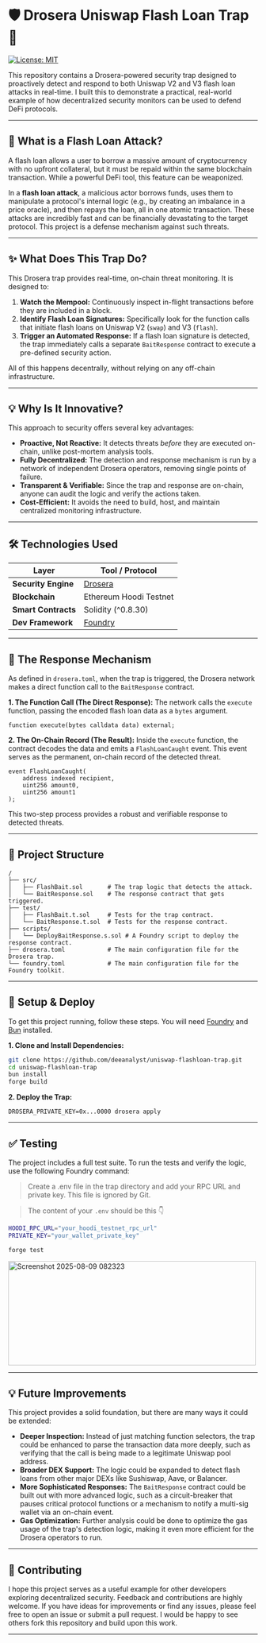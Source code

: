 # 🛡️ Drosera Uniswap Flash Loan Trap 🎣

[![License: MIT](https://img.shields.io/badge/License-MIT-yellow.svg)](https://opensource.org/licenses/MIT)

This repository contains a Drosera-powered security trap designed to proactively detect and respond to both Uniswap V2 and V3 flash loan attacks in real-time. I built this to demonstrate a practical, real-world example of how decentralized security monitors can be used to defend DeFi protocols.

---

## 🤔 What is a Flash Loan Attack?

A flash loan allows a user to borrow a massive amount of cryptocurrency with no upfront collateral, but it must be repaid within the same blockchain transaction. While a powerful DeFi tool, this feature can be weaponized.

In a **flash loan attack**, a malicious actor borrows funds, uses them to manipulate a protocol's internal logic (e.g., by creating an imbalance in a price oracle), and then repays the loan, all in one atomic transaction. These attacks are incredibly fast and can be financially devastating to the target protocol. This project is a defense mechanism against such threats.

---

## ✨ What Does This Trap Do?

This Drosera trap provides real-time, on-chain threat monitoring. It is designed to:

1.  **Watch the Mempool:** Continuously inspect in-flight transactions before they are included in a block.
2.  **Identify Flash Loan Signatures:** Specifically look for the function calls that initiate flash loans on Uniswap V2 (`swap`) and V3 (`flash`).
3.  **Trigger an Automated Response:** If a flash loan signature is detected, the trap immediately calls a separate `BaitResponse` contract to execute a pre-defined security action.

All of this happens decentrally, without relying on any off-chain infrastructure.

---

## 💡 Why Is It Innovative?

This approach to security offers several key advantages:

*   **Proactive, Not Reactive:** It detects threats *before* they are executed on-chain, unlike post-mortem analysis tools.
*   **Fully Decentralized:** The detection and response mechanism is run by a network of independent Drosera operators, removing single points of failure.
*   **Transparent & Verifiable:** Since the trap and response are on-chain, anyone can audit the logic and verify the actions taken.
*   **Cost-Efficient:** It avoids the need to build, host, and maintain centralized monitoring infrastructure.

---

## 🛠️ Technologies Used

| Layer             | Tool / Protocol                               |
| ----------------- | --------------------------------------------- |
| **Security Engine** | [Drosera](https://app.drosera.io)        |
| **Blockchain**    | Ethereum Hoodi Testnet |
| **Smart Contracts**| Solidity (^0.8.30)                            |
| **Dev Framework** | [Foundry](https://getfoundry.sh/)             |

---

## 📝 The Response Mechanism

As defined in `drosera.toml`, when the trap is triggered, the Drosera network makes a direct function call to the `BaitResponse` contract.

**1. The Function Call (The Direct Response):**
The network calls the `execute` function, passing the encoded flash loan data as a `bytes` argument.

```solidity
function execute(bytes calldata data) external;
```

**2. The On-Chain Record (The Result):**
Inside the `execute` function, the contract decodes the data and emits a `FlashLoanCaught` event. This event serves as the permanent, on-chain record of the detected threat.

```solidity
event FlashLoanCaught(
    address indexed recipient,
    uint256 amount0,
    uint256 amount1
);
```

This two-step process provides a robust and verifiable response to detected threats.

---

## 📂 Project Structure

```
/
├── src/
│   ├── FlashBait.sol       # The trap logic that detects the attack.
│   └── BaitResponse.sol    # The response contract that gets triggered.
├── test/
│   ├── FlashBait.t.sol     # Tests for the trap contract.
│   └── BaitResponse.t.sol  # Tests for the response contract.
├── scripts/
│   └── DeployBaitResponse.s.sol # A Foundry script to deploy the response contract.
├── drosera.toml            # The main configuration file for the Drosera trap.
└── foundry.toml            # The main configuration file for the Foundry toolkit.
```

---

## 🚀 Setup & Deploy

To get this project running, follow these steps. You will need [Foundry](https://getfoundry.sh/) and [Bun](https://bun.sh/) installed.

**1. Clone and Install Dependencies:**
```bash
git clone https://github.com/deeanalyst/uniswap-flashloan-trap.git
cd uniswap-flashloan-trap
bun install
forge build
```

**2. Deploy the Trap:**

```
DROSERA_PRIVATE_KEY=0x...0000 drosera apply
```

---

## ✅ Testing

The project includes a full test suite. To run the tests and verify the logic, use the following Foundry command:

> Create a .env file in the trap directory and add your RPC URL and private key. This file is ignored by Git.

> The content of your `.env` should be this 👇
```bash
HOODI_RPC_URL="your_hoodi_testnet_rpc_url"
PRIVATE_KEY="your_wallet_private_key"
```

```bash
forge test
```
<img width="500" height="210" alt="Screenshot 2025-08-09 082323" src="https://github.com/user-attachments/assets/08c27d86-5acf-426a-bffc-3783f88b1834" />

---

## 💡 Future Improvements

This project provides a solid foundation, but there are many ways it could be extended:

*   **Deeper Inspection:** Instead of just matching function selectors, the trap could be enhanced to parse the transaction data more deeply, such as verifying that the call is being made to a legitimate Uniswap pool address.
*   **Broader DEX Support:** The logic could be expanded to detect flash loans from other major DEXs like Sushiswap, Aave, or Balancer.
*   **More Sophisticated Responses:** The `BaitResponse` contract could be built out with more advanced logic, such as a circuit-breaker that pauses critical protocol functions or a mechanism to notify a multi-sig wallet via an on-chain event.
*   **Gas Optimization:** Further analysis could be done to optimize the gas usage of the trap's detection logic, making it even more efficient for the Drosera operators to run.

---

## 🤝 Contributing

I hope this project serves as a useful example for other developers exploring decentralized security. Feedback and contributions are highly welcome. If you have ideas for improvements or find any issues, please feel free to open an issue or submit a pull request. I would be happy to see others fork this repository and build upon this work.

---

